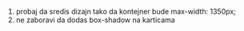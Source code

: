 1. probaj da sredis dizajn tako da kontejner bude max-width: 1350px;
2. ne zaboravi da dodas box-shadow na karticama
